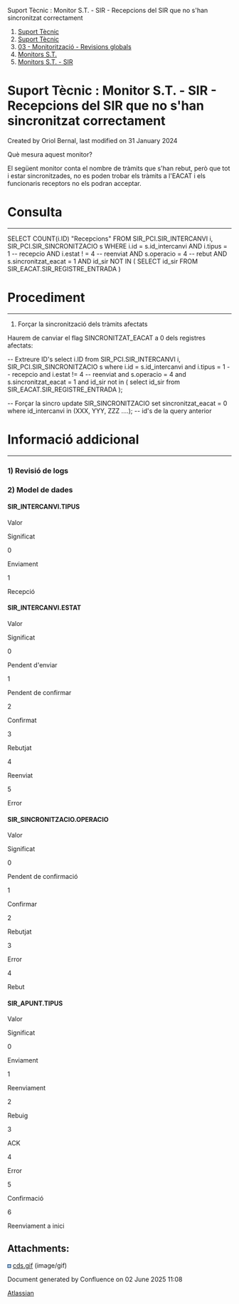 Suport Tècnic : Monitor S.T. - SIR - Recepcions del SIR que no s'han sincronitzat correctament  

1.  [Suport Tècnic](index.html)
2.  [Suport Tècnic](13893782.html)
3.  [03 - Monitorització - Revisions globals](26313327.html)
4.  [Monitors S.T.](Monitors-S.T._41522177.html)
5.  [Monitors S.T. - SIR](Monitors-S.T.---SIR_127598710.html)

Suport Tècnic : Monitor S.T. - SIR - Recepcions del SIR que no s'han sincronitzat correctament
==============================================================================================

Created by Oriol Bernal, last modified on 31 January 2024

Què mesura aquest monitor?

El següent monitor conta el nombre de tràmits que s'han rebut, però que tot i estar sincronitzades, no es poden trobar els tràmits a l'EACAT i els funcionaris receptors no els podran acceptar.

**Consulta**
============

* * *

SELECT COUNT(i.ID) "Recepcions"
FROM SIR\_PCI.SIR\_INTERCANVI i, SIR\_PCI.SIR\_SINCRONITZACIO s
WHERE i.id = s.id\_intercanvi
AND i.tipus = 1 -- recepcio
AND i.estat ! = 4 -- reenviat
AND s.operacio = 4 -- rebut
AND s.sincronitzat\_eacat = 1
AND id\_sir NOT IN (
	SELECT id\_sir FROM SIR\_EACAT.SIR\_REGISTRE\_ENTRADA
)

**Procediment**
===============

* * *

1) Forçar la sincronització dels tràmits afectats

Haurem de canviar el flag SINCRONITZAT\_EACAT a 0 dels registres afectats:

\-- Extreure ID's
select i.ID from SIR\_PCI.SIR\_INTERCANVI i, SIR\_PCI.SIR\_SINCRONITZACIO  s
where i.id = s.id\_intercanvi
and i.tipus = 1 -- recepcio
and i.estat != 4 -- reenviat
and s.operacio = 4
and s.sincronitzat\_eacat = 1
and id\_sir not in (
    select id\_sir from SIR\_EACAT.SIR\_REGISTRE\_ENTRADA
);

-- Forçar la sincro
update SIR\_SINCRONITZACIO set sincronitzat\_eacat = 0
where id\_intercanvi in (XXX, YYY, ZZZ ....); -- id's de la query anterior

**Informació addicional**
=========================

* * *

### 1) Revisió de logs

  

### 2) Model de dades

#### SIR\_INTERCANVI.TIPUS

Valor

Significat

0

Enviament

1

Recepció

#### SIR\_INTERCANVI.ESTAT

Valor

Significat

0

Pendent d'enviar

1

Pendent de confirmar

2

Confirmat

3

Rebutjat

4

Reenviat

5

Error

#### SIR\_SINCRONITZACIO.OPERACIO

Valor

Significat

0

Pendent de confirmació

1

Confirmar

2

Rebutjat

3

Error

4

Rebut

#### SIR\_APUNT.TIPUS

Valor

Significat

0

Enviament

1

Reenviament

2

Rebuig

3

ACK

4

Error

5

Confirmació

6

Reenviament a inici

Attachments:
------------

![](images/icons/bullet_blue.gif) [cds.gif](attachments/93357302/93357303.gif) (image/gif)  

Document generated by Confluence on 02 June 2025 11:08

[Atlassian](http://www.atlassian.com/)